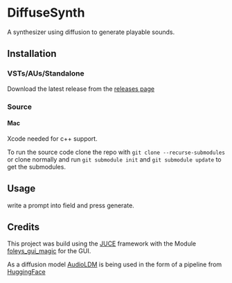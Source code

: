 # DiffuseSynth 

A synthesizer using diffusion to generate playable sounds.

## Installation
### VSTs/AUs/Standalone
Download the latest release from the [releases page]()
### Source

#### Mac
Xcode needed for c++ support.

To run the source code clone the repo with `git clone --recurse-submodules` or clone normally and run `git submodule init` and `git submodule update` to get the submodules.

## Usage

write a prompt into field and press generate.

## Credits

This project was build using the [JUCE](https://github.com/juce-framework/JUCE) framework with the Module [foleys_gui_magic](https://github.com/ffAudio/foleys_gui_magic/) for the GUI.

As a diffusion model [AudioLDM](https://github.com/haoheliu/AudioLDM) is being used in the form of a pipeline from [HuggingFace](https://huggingface.co/docs/diffusers/v0.17.1/en/api/pipelines/audioldm)

